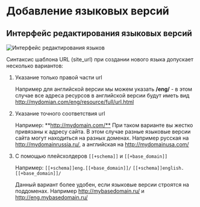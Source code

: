 # Добавление языковых версий

## Интерфейс редактирования языковых версий

![Интерфейс редактирования языков](https://file.modx.pro/files/0/4/f/04ff112b9debbe2a7721ea639087082d.png)

Синтаксис шаблона URL (site_url) при создании нового языка допускает несколько вариантов:

1. Указание только правой части url

    Например для английской версии мы можем указать **/eng/** - в этом случае все адреса ресурсов в английской версии будут иметь вид <http://mydomian.com/eng/resource/full/url.html>

2. Указание точного соответствия url

    Например: **<http://mydomain.com/**> При таком варианте вы жестко привязаны к адресу сайта. В этом случае разные языковые версии сайта могут находиться на разных доменах.
    Например русская на <http://mydomainrussia.ru/>, а английская на <http://mydomainusa.com/>

3. С помощью плейсхолдеров `[[+schema]]` и `[[+base_domain]]`

    Например: `[[+schema]]eng.[[+base_domain]]/` `[[+schema]]english.[[+base_domain]]/`

    Данный вариант более удобен, если языковые версии строятся на поддоменах. Например <http://mybasedomain.ru/> и <http://eng.mybasedomain.ru/>
